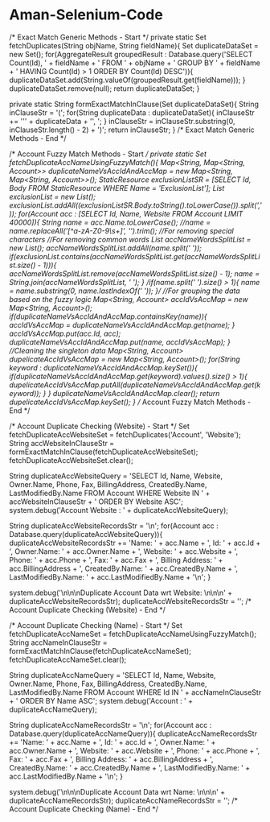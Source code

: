 # Aman-Selenium-Code

/* Exact Match Generic Methods - Start */
private static Set<String> fetchDuplicates(String objName, String fieldName){
    Set<String> duplicateDataSet = new Set<String>();
    for(AggregateResult groupedResult : Database.query('SELECT Count(Id), ' + fieldName + ' FROM ' + objName + ' GROUP BY ' + fieldName + ' HAVING Count(Id) > 1 ORDER BY Count(Id) DESC')){
        duplicateDataSet.add(String.valueOf(groupedResult.get(fieldName)));
    }
	duplicateDataSet.remove(null);
    return duplicateDataSet;
}

private static String formExactMatchInClause(Set<String> duplicateDataSet){
    String inClauseStr = '(';
    for(String duplicateData : duplicateDataSet){
        inClauseStr += '\'' + duplicateData + '\', ';
    }
    inClauseStr = inClauseStr.substring(0, inClauseStr.length() - 2) + ')';
    return inClauseStr;
}
/* Exact Match Generic Methods - End */

/* Account Fuzzy Match Methods - Start */
private static Set<String> fetchDuplicateAccNameUsingFuzzyMatch(){
    Map<String, Map<String, Account>> duplicateNameVsAccIdAndAccMap = new Map<String, Map<String, Account>>();
    StaticResource exclusionListSR = [SELECT Id, Body FROM StaticResource WHERE Name = 'ExclusionList'];
    List<String> exclusionList = new List<String>();
    exclusionList.addAll((exclusionListSR.Body.toString().toLowerCase()).split(','));
    for(Account acc : [SELECT Id, Name, Website FROM Account LIMIT 40000]){
        String name = acc.Name.toLowerCase();
        //name = name.replaceAll('[^a-zA-Z0-9\\s+]', '').trim(); //For removing special characters
        //For removing common words
        List<String> accNameWordsSplitList = new List<String>();
        accNameWordsSplitList.addAll(name.split(' '));
        if(exclusionList.contains(accNameWordsSplitList.get(accNameWordsSplitList.size() - 1))){
            accNameWordsSplitList.remove(accNameWordsSplitList.size() - 1);
            name = String.join(accNameWordsSplitList, ' ');
        }
        /*if(name.split(' ').size() > 1){
            name = name.substring(0, name.lastIndexOf(' '));
        }*/
        //For grouping the data based on the fuzzy logic
        Map<String, Account> accIdVsAccMap = new Map<String, Account>();
        if(duplicateNameVsAccIdAndAccMap.containsKey(name)){
            accIdVsAccMap = duplicateNameVsAccIdAndAccMap.get(name);
        }
        accIdVsAccMap.put(acc.Id, acc);
        duplicateNameVsAccIdAndAccMap.put(name, accIdVsAccMap);
    }
    //Cleaning the singleton data
    Map<String, Account> dupelicateAccIdVsAccMap = new Map<String, Account>();
    for(String keyword : duplicateNameVsAccIdAndAccMap.keySet()){
        if(duplicateNameVsAccIdAndAccMap.get(keyword).values().size() > 1){
            dupelicateAccIdVsAccMap.putAll(duplicateNameVsAccIdAndAccMap.get(keyword));
        }
    }
    duplicateNameVsAccIdAndAccMap.clear();
    return dupelicateAccIdVsAccMap.keySet();
}
/* Account Fuzzy Match Methods - End */

/* Account Duplicate Checking (Website) - Start */
Set<String> fetchDuplicateAccWebsiteSet = fetchDuplicates('Account', 'Website');
String accWebsiteInClauseStr = formExactMatchInClause(fetchDuplicateAccWebsiteSet);
fetchDuplicateAccWebsiteSet.clear();

String duplicateAccWebsiteQuery = 'SELECT Id, Name, Website, Owner.Name, Phone, Fax, BillingAddress, CreatedBy.Name, LastModifiedBy.Name FROM Account WHERE Website IN ' + accWebsiteInClauseStr + ' ORDER BY Website ASC';
system.debug('Account Website : ' + duplicateAccWebsiteQuery);

String duplicateAccWebsiteRecordsStr = '\n';
for(Account acc : Database.query(duplicateAccWebsiteQuery)){
    duplicateAccWebsiteRecordsStr += 'Name: ' + acc.Name
        + ', Id: ' + acc.Id
        + ', Owner.Name: ' + acc.Owner.Name
        + ', Website: ' + acc.Website
        + ', Phone: ' + acc.Phone
        + ', Fax: ' + acc.Fax
        + ', Billing Address: ' + acc.BillingAddress
        + ', CreatedBy.Name: ' + acc.CreatedBy.Name
        + ', LastModifiedBy.Name: ' + acc.LastModifiedBy.Name + '\n';
}

system.debug('\n\n\nDuplicate Account Data wrt Website: \n\n\n' + duplicateAccWebsiteRecordsStr);
duplicateAccWebsiteRecordsStr = '';
/* Account Duplicate Checking (Website) - End */

/* Account Duplicate Checking (Name) - Start */
Set<String> fetchDuplicateAccNameSet = fetchDuplicateAccNameUsingFuzzyMatch();
String accNameInClauseStr = formExactMatchInClause(fetchDuplicateAccNameSet);
fetchDuplicateAccNameSet.clear();

String duplicateAccNameQuery = 'SELECT Id, Name, Website, Owner.Name, Phone, Fax, BillingAddress, CreatedBy.Name, LastModifiedBy.Name FROM Account WHERE Id IN ' + accNameInClauseStr + ' ORDER BY Name ASC';
system.debug('Account : ' + duplicateAccNameQuery);

String duplicateAccNameRecordsStr = '\n';
for(Account acc : Database.query(duplicateAccNameQuery)){
    duplicateAccNameRecordsStr += 'Name: ' + acc.Name
        + ', Id: ' + acc.Id
        + ', Owner.Name: ' + acc.Owner.Name
        + ', Website: ' + acc.Website
        + ', Phone: ' + acc.Phone
        + ', Fax: ' + acc.Fax
        + ', Billing Address: ' + acc.BillingAddress
        + ', CreatedBy.Name: ' + acc.CreatedBy.Name
        + ', LastModifiedBy.Name: ' + acc.LastModifiedBy.Name + '\n';
}

system.debug('\n\n\nDuplicate Account Data wrt Name: \n\n\n' + duplicateAccNameRecordsStr);
duplicateAccNameRecordsStr = '';
/* Account Duplicate Checking (Name) - End */
